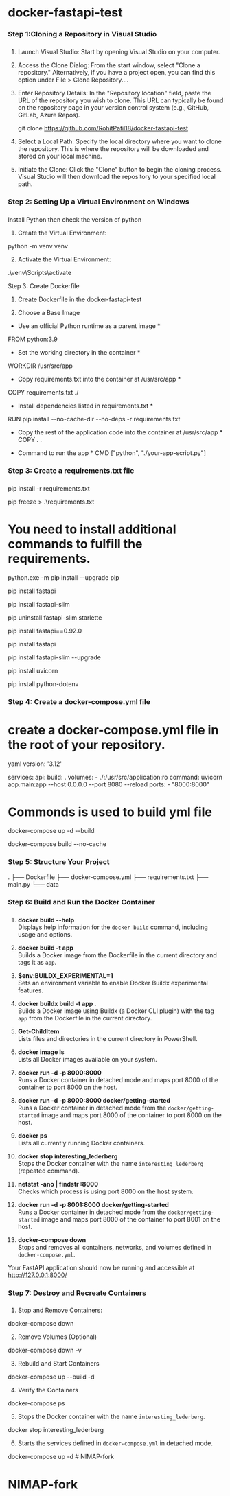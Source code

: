 # docker-fastapi-test
###
### Step 1:Cloning a Repository in Visual Studio
###

1. Launch Visual Studio: Start by opening Visual Studio on your computer.


2. Access the Clone Dialog:
From the start window, select "Clone a repository."
Alternatively, if you have a project open, you can find this option under File > Clone Repository....


3. Enter Repository Details:
In the "Repository location" field, paste the URL of the repository you wish to clone. This URL can typically be found on the repository page in your version control system (e.g., GitHub, GitLab, Azure Repos).
   
   
   git clone https://github.com/RohitPatil18/docker-fastapi-test


4. Select a Local Path:
Specify the local directory where you want to clone the repository. This is where the repository will be downloaded and stored on your local machine.

 
5. Initiate the Clone:
Click the "Clone" button to begin the cloning process. Visual Studio will then download the repository to your specified local path.


###
### Step 2: Setting Up a Virtual Environment on Windows
###

Install Python then check the version of python

1. Create the Virtual Environment:

python -m venv venv

2. Activate the Virtual Environment:
 
.\venv\Scripts\activate

Step 3: Create Dockerfile 

1. Create Dockerfile in the docker-fastapi-test 

2. Choose a Base Image

* Use an official Python runtime as a parent image *

FROM python:3.9

* Set the working directory in the container *

WORKDIR /usr/src/app

* Copy requirements.txt into the container at /usr/src/app *

COPY requirements.txt ./

* Install dependencies listed in requirements.txt *

RUN pip install --no-cache-dir --no-deps -r requirements.txt

* Copy the rest of the application code into the container at /usr/src/app *
COPY . .

* Command to run the app *
CMD ["python", "./your-app-script.py"]



###
### Step 3: Create a requirements.txt file
###

pip install -r requirements.txt

pip freeze > .\requirements.txt


# You need to install additional commands to fulfill the requirements.

python.exe -m pip install --upgrade pip

pip install fastapi

pip install fastapi-slim

pip uninstall fastapi-slim starlette

pip install fastapi==0.92.0

pip install fastapi

pip install fastapi-slim --upgrade

pip install uvicorn

pip install python-dotenv




###
### Step 4: Create a docker-compose.yml file
### 

# create a docker-compose.yml file in the root of your repository.

yaml
version: '3.12'

services:
  api:
    build: .
    volumes:
      - ./:/usr/src/application:ro
    command: uvicorn aop.main:app --host 0.0.0.0 --port 8080 --reload
    ports:
      - "8000:8000"

      

# Commonds is used to build yml file

docker-compose up -d --build

docker-compose build --no-cache



### Step 5: Structure Your Project
.
├── Dockerfile
├── docker-compose.yml
├── requirements.txt
├── main.py
└── data


####
### Step 6: Build and Run the Docker Container
###

1. **docker build --help**  
   Displays help information for the `docker build` command, including usage and options.

2. **docker build -t app**  
   Builds a Docker image from the Dockerfile in the current directory and tags it as `app`.

3. **$env:BUILDX_EXPERIMENTAL=1**  
   Sets an environment variable to enable Docker Buildx experimental features.

4. **docker buildx build -t app .**  
   Builds a Docker image using Buildx (a Docker CLI plugin) with the tag `app` from the Dockerfile in the current directory.

5. **Get-ChildItem**  
   Lists files and directories in the current directory in PowerShell.

7. **docker image ls**  
   Lists all Docker images available on your system.

8. **docker run -d -p 8000:8000**  
   Runs a Docker container in detached mode and maps port 8000 of the container to port 8000 on the host.

9. **docker run -d -p 8000:8000 docker/getting-started**  
    Runs a Docker container in detached mode from the `docker/getting-started` image and maps port 8000 of the container to port 8000 on the host.

10. **docker ps**  
    Lists all currently running Docker containers.

11. **docker stop interesting_lederberg**  
    Stops the Docker container with the name `interesting_lederberg` (repeated command).

12. **netstat -ano | findstr :8000**  
    Checks which process is using port 8000 on the host system.

13. **docker run -d -p 8001:8000 docker/getting-started**  
    Runs a Docker container in detached mode from the `docker/getting-started` image and maps port 8000 of the container to port 8001 on the host.

14. **docker-compose down**  
    Stops and removes all containers, networks, and volumes defined in `docker-compose.yml`.


Your FastAPI application should now be running and accessible at http://127.0.0.1:8000/


###
### Step 7: Destroy and Recreate Containers
###

1. Stop and Remove Containers:

docker-compose down

2. Remove Volumes (Optional)

docker-compose down -v

3. Rebuild and Start Containers

docker-compose up --build -d

4. Verify the Containers

docker-compose ps

5. Stops the Docker container with the name `interesting_lederberg`.

docker stop interesting_lederberg

6. Starts the services defined in `docker-compose.yml` in detached mode.

docker-compose up -d
    # NIMAP-fork
# NIMAP-fork
